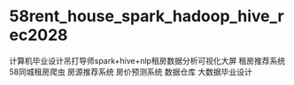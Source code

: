 # 58rent_house_spark_hadoop_hive_rec2028
计算机毕业设计吊打导师spark+hive+nlp租房数据分析可视化大屏 租房推荐系统 58同城租房爬虫 房源推荐系统 房价预测系统 数据仓库 大数据毕业设计
